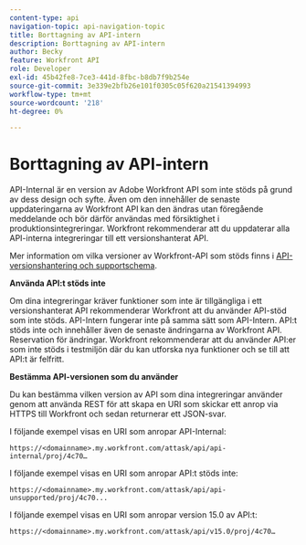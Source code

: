 ```yaml
---
content-type: api
navigation-topic: api-navigation-topic
title: Borttagning av API-intern
description: Borttagning av API-intern
author: Becky
feature: Workfront API
role: Developer
exl-id: 45b42fe8-7ce3-441d-8fbc-b8db7f9b254e
source-git-commit: 3e339e2bfb26e101f0305c05f620a21541394993
workflow-type: tm+mt
source-wordcount: '218'
ht-degree: 0%

---
```


# Borttagning av API-intern

API-Internal är en version av Adobe Workfront API som inte stöds på grund av dess design och syfte. Även om den innehåller de senaste uppdateringarna av Workfront API kan den ändras utan föregående meddelande och bör därför användas med försiktighet i produktionsintegreringar. Workfront rekommenderar att du uppdaterar alla API-interna integreringar till ett versionshanterat API.

Mer information om vilka versioner av Workfront-API som stöds finns i [API-versionshantering och supportschema](../../wf-api/api/api-version-support-schedule.md).

**Använda API:t stöds inte**

Om dina integreringar kräver funktioner som inte är tillgängliga i ett versionshanterat API rekommenderar Workfront att du använder API-stöd som inte stöds. API-Intern fungerar inte på samma sätt som API-Intern. API:t stöds inte och innehåller även de senaste ändringarna av Workfront API. Reservation för ändringar. Workfront rekommenderar att du använder API:er som inte stöds i testmiljön där du kan utforska nya funktioner och se till att API:t är felfritt.

**Bestämma API-versionen som du använder**

Du kan bestämma vilken version av API som dina integreringar använder genom att använda REST för att skapa en URI som skickar ett anrop via HTTPS till Workfront och sedan returnerar ett JSON-svar.

I följande exempel visas en URI som anropar API-Internal:

```
https://<domainname>.my.workfront.com/attask/api/api-internal/proj/4c70…
```

I följande exempel visas en URI som anropar API:t stöds inte:

```
https://<domainname>.my.workfront.com/attask/api/api-unsupported/proj/4c70...
```

I följande exempel visas en URI som anropar version 15.0 av API:t:

```
https://<domainname>.my.workfront.com/attask/api/v15.0/proj/4c70…
```
